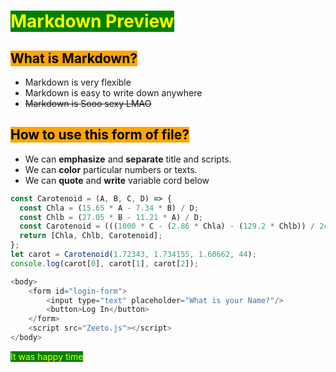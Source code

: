 # <span style="color:yellow; background-color: green" >Markdown Preview </span>
## <span style="color:black; background-color: orange">**What is Markdown?**
- Markdown is very flexible 
- Markdown is easy to write down anywhere 
- ~~Markdown is Sooo sexy LMAO~~<br>
## <span style="color:black; background-color: orange">**How to use this form of file?**<br>
- We can **emphasize** and **separate** title and scripts. 
- We can **color** particular numbers or texts. 
- We can **quote** and **write** variable cord below<br>
```js 
const Carotenoid = (A, B, C, D) => {
  const Chla = (15.65 * A - 7.34 * B) / D;
  const Chlb = (27.05 * B - 11.21 * A) / D;
  const Carotenoid = (((1000 * C - (2.86 * Chla) - (129.2 * Chlb)) / 245)) / D;
  return [Chla, Chlb, Carotenoid]; 
};
let carot = Carotenoid(1.72343, 1.734155, 1.60662, 44);
console.log(carot[0], carot[1], carot[2]);

<body>
    <form id="login-form">
        <input type="text" placeholder="What is your Name?"/>
        <button>Log In</button>
    </form>
    <script src="Zeeto.js"></script>
</body>
```
<span style="color:yellow; background-color: green">It was happy time